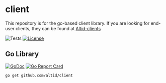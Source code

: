 # client

This repository is for the go-based client library. 
If you are looking for end-user clients, they can be found at [Altid-clients](https://github.com/altid-clients)

![Tests](https://github.com/altid/server/workflows/Tests/badge.svg) 
[![License](http://img.shields.io/:license-mit-blue.svg)](http://doge.mit-license.org)

## Go Library

[![GoDoc](https://godoc.org/github.com/golang/gddo?status.svg)](https://godoc.org/github.com/altid/client) [![Go Report Card](https://goreportcard.com/badge/github.com/altid/server)](https://goreportcard.com/report/github.com/altid/client)

`go get github.com/altid/client`

